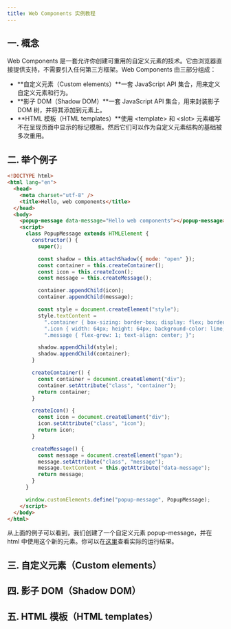 ```yaml
---
title: Web Components 实例教程
---
```


## 一. 概念

Web Components 是一套允许你创建可重用的自定义元素的技术。它由浏览器直接提供支持，不需要引入任何第三方框架。Web Components 由三部分组成：

- **自定义元素（Custom elements）**一套 JavaScript API 集合，用来定义自定义元素和行为。
- **影子 DOM（Shadow DOM）**一套 JavaScript API 集合，用来封装影子 DOM 树，并将其添加到元素上。
- **HTML 模板（HTML templates）**使用 \<template\> 和 \<slot\> 元素编写不在呈现页面中显示的标记模板。然后它们可以作为自定义元素结构的基础被多次重用。

## 二. 举个例子

```html
<!DOCTYPE html>
<html lang="en">
  <head>
    <meta charset="utf-8" />
    <title>Hello, web components</title>
  </head>
  <body>
    <popup-message data-message="Hello web components"></popup-message>
    <script>
      class PopupMessage extends HTMLElement {
        constructor() {
          super();

          const shadow = this.attachShadow({ mode: "open" });
          const container = this.createContainer();
          const icon = this.createIcon();
          const message = this.createMessage();

          container.appendChild(icon);
          container.appendChild(message);

          const style = document.createElement("style");
          style.textContent =
            ".container { box-sizing: border-box; display: flex; border: 1px solid black; width: 300px; height: 100px; padding: 10px; align-items: center; }" +
            ".icon { width: 64px; height: 64px; background-color: lime; }" +
            ".message { flex-grow: 1; text-align: center; }";

          shadow.appendChild(style);
          shadow.appendChild(container);
        }

        createContainer() {
          const container = document.createElement("div");
          container.setAttribute("class", "container");
          return container;
        }

        createIcon() {
          const icon = document.createElement("div");
          icon.setAttribute("class", "icon");
          return icon;
        }

        createMessage() {
          const message = document.createElement("span");
          message.setAttribute("class", "message");
          message.textContent = this.getAttribute("data-message");
          return message;
        }
      }

      window.customElements.define("popup-message", PopupMessage);
    </script>
  </body>
</html>
```

从上面的例子可以看到，我们创建了一个自定义元素 popup-message，并在 html 中使用这个新的元素。你可以在[这里](/assets/examples/Web-Components/popup-message.html)查看实际的运行结果。

## 三. 自定义元素（Custom elements）

## 四. 影子 DOM（Shadow DOM）

## 五. HTML 模板（HTML templates）
